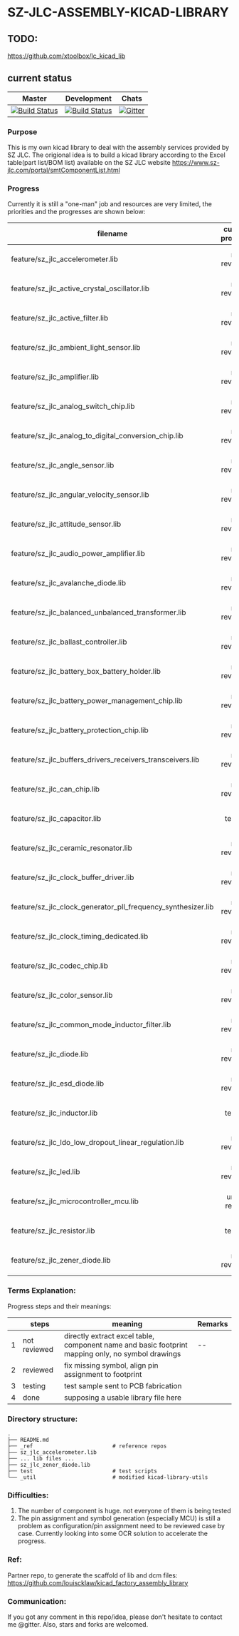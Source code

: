 # SZ-JLC-ASSEMBLY-KICAD-LIBRARY

## TODO:
https://github.com/xtoolbox/lc_kicad_lib

## current status
| Master | Development | Chats |
|:--------:|:-------------:|:-------:|
| [![Build Status](https://img.shields.io/travis/com/louiscklaw/sz-jlc-assembly-kicad-library/master)](https://travis-ci.com/louiscklaw/sz-jlc-assembly-kicad-library) | [![Build Status](https://img.shields.io/travis/com/louiscklaw/sz-jlc-assembly-kicad-library/develop)](https://travis-ci.com/louiscklaw/sz-jlc-assembly-kicad-library) | [![Gitter](https://img.shields.io/gitter/room/louiscklaw/sz-jlc-assembly-kicad-library)](https://gitter.im/sz-jlc-assembly-kicad-library/community) |

### Purpose
This is my own kicad library to deal with the assembly services provided by SZ JLC. The origional idea is to build a kicad library according to the Excel table(part list/BOM list) available on the SZ JLC website https://www.sz-jlc.com/portal/smtComponentList.html

### Progress
Currently it is still a "one-man" job and resources are very limited, the priorities and the progresses are shown below:

| filename | current progress | priority | build status | Remarks |
|----------|:----------:|:----------:|:---------:|:---------:|
| feature/sz_jlc_accelerometer.lib | not reviewed | low | [![Build Status](https://travis-ci.com/louiscklaw/sz-jlc-assembly-kicad-library.svg?branch=feature%2Fsz_jlc_accelerometer)](https://travis-ci.com/louiscklaw/sz-jlc-assembly-kicad-library/branches) | -- |
| feature/sz_jlc_active_crystal_oscillator.lib | not reviewed | low | [![Build Status](https://travis-ci.com/louiscklaw/sz-jlc-assembly-kicad-library.svg?branch=feature%2Fsz_jlc_active_crystal_oscillator)](https://travis-ci.com/louiscklaw/sz-jlc-assembly-kicad-library/branches) | -- |
| feature/sz_jlc_active_filter.lib | not reviewed | low | [![Build Status](https://travis-ci.com/louiscklaw/sz-jlc-assembly-kicad-library.svg?branch=feature%2Fsz_jlc_active_filter)](https://travis-ci.com/louiscklaw/sz-jlc-assembly-kicad-library/branches) | -- |
| feature/sz_jlc_ambient_light_sensor.lib | not reviewed | low | [![Build Status](https://travis-ci.com/louiscklaw/sz-jlc-assembly-kicad-library.svg?branch=feature%2Fsz_jlc_ambient_light_sensor)](https://travis-ci.com/louiscklaw/sz-jlc-assembly-kicad-library/branches) | -- |
| feature/sz_jlc_amplifier.lib | not reviewed | low | [![Build Status](https://travis-ci.com/louiscklaw/sz-jlc-assembly-kicad-library.svg?branch=feature%2Fsz_jlc_amplifier)](https://travis-ci.com/louiscklaw/sz-jlc-assembly-kicad-library/branches) | -- |
| feature/sz_jlc_analog_switch_chip.lib | not reviewed | low | [![Build Status](https://travis-ci.com/louiscklaw/sz-jlc-assembly-kicad-library.svg?branch=feature%2Fsz_jlc_analog_switch_chip)](https://travis-ci.com/louiscklaw/sz-jlc-assembly-kicad-library/branches) | -- |
| feature/sz_jlc_analog_to_digital_conversion_chip.lib | not reviewed | low | [![Build Status](https://travis-ci.com/louiscklaw/sz-jlc-assembly-kicad-library.svg?branch=feature%2Fsz_jlc_analog_to_digital_conversion_chip)](https://travis-ci.com/louiscklaw/sz-jlc-assembly-kicad-library/branches) | -- |
| feature/sz_jlc_angle_sensor.lib | not reviewed | low | [![Build Status](https://travis-ci.com/louiscklaw/sz-jlc-assembly-kicad-library.svg?branch=feature%2Fsz_jlc_angle_sensor)](https://travis-ci.com/louiscklaw/sz-jlc-assembly-kicad-library/branches) | -- |
| feature/sz_jlc_angular_velocity_sensor.lib | not reviewed | low | [![Build Status](https://travis-ci.com/louiscklaw/sz-jlc-assembly-kicad-library.svg?branch=feature%2Fsz_jlc_angular_velocity_sensor)](https://travis-ci.com/louiscklaw/sz-jlc-assembly-kicad-library/branches) | -- |
| feature/sz_jlc_attitude_sensor.lib | not reviewed | low | [![Build Status](https://travis-ci.com/louiscklaw/sz-jlc-assembly-kicad-library.svg?branch=feature%2Fsz_jlc_attitude_sensor)](https://travis-ci.com/louiscklaw/sz-jlc-assembly-kicad-library/branches) | -- |
| feature/sz_jlc_audio_power_amplifier.lib | not reviewed | low | [![Build Status](https://travis-ci.com/louiscklaw/sz-jlc-assembly-kicad-library.svg?branch=feature%2Fsz_jlc_audio_power_amplifier)](https://travis-ci.com/louiscklaw/sz-jlc-assembly-kicad-library/branches) | -- |
| feature/sz_jlc_avalanche_diode.lib | not reviewed | low | [![Build Status](https://travis-ci.com/louiscklaw/sz-jlc-assembly-kicad-library.svg?branch=feature%2Fsz_jlc_avalanche_diode)](https://travis-ci.com/louiscklaw/sz-jlc-assembly-kicad-library/branches) | -- |
| feature/sz_jlc_balanced_unbalanced_transformer.lib | not reviewed | low | [![Build Status](https://travis-ci.com/louiscklaw/sz-jlc-assembly-kicad-library.svg?branch=feature%2Fsz_jlc_balanced_unbalanced_transformer)](https://travis-ci.com/louiscklaw/sz-jlc-assembly-kicad-library/branches) | -- |
| feature/sz_jlc_ballast_controller.lib | not reviewed | low | [![Build Status](https://travis-ci.com/louiscklaw/sz-jlc-assembly-kicad-library.svg?branch=feature%2Fsz_jlc_ballast_controller)](https://travis-ci.com/louiscklaw/sz-jlc-assembly-kicad-library/branches) | -- |
| feature/sz_jlc_battery_box_battery_holder.lib | not reviewed | low | [![Build Status](https://travis-ci.com/louiscklaw/sz-jlc-assembly-kicad-library.svg?branch=feature%2Fsz_jlc_battery_box_battery_holder)](https://travis-ci.com/louiscklaw/sz-jlc-assembly-kicad-library/branches) | -- |
| feature/sz_jlc_battery_power_management_chip.lib | not reviewed | low | [![Build Status](https://travis-ci.com/louiscklaw/sz-jlc-assembly-kicad-library.svg?branch=feature%2Fsz_jlc_battery_power_management_chip)](https://travis-ci.com/louiscklaw/sz-jlc-assembly-kicad-library/branches) | -- |
| feature/sz_jlc_battery_protection_chip.lib | not reviewed | low | [![Build Status](https://travis-ci.com/louiscklaw/sz-jlc-assembly-kicad-library.svg?branch=feature%2Fsz_jlc_battery_protection_chip)](https://travis-ci.com/louiscklaw/sz-jlc-assembly-kicad-library/branches) | -- |
| feature/sz_jlc_buffers_drivers_receivers_transceivers.lib | not reviewed | low | [![Build Status](https://travis-ci.com/louiscklaw/sz-jlc-assembly-kicad-library.svg?branch=feature%2Fsz_jlc_buffers_drivers_receivers_transceivers)](https://travis-ci.com/louiscklaw/sz-jlc-assembly-kicad-library/branches) | -- |
| feature/sz_jlc_can_chip.lib | not reviewed | low | [![Build Status](https://travis-ci.com/louiscklaw/sz-jlc-assembly-kicad-library.svg?branch=feature%2Fsz_jlc_can_chip)](https://travis-ci.com/louiscklaw/sz-jlc-assembly-kicad-library/branches) | -- |
| feature/sz_jlc_capacitor.lib | testing | high | [![Build Status](https://travis-ci.com/louiscklaw/sz-jlc-assembly-kicad-library.svg?branch=feature%2Fsz_jlc_capacitor)](https://travis-ci.com/louiscklaw/sz-jlc-assembly-kicad-library/branches) | -- |
| feature/sz_jlc_ceramic_resonator.lib | not reviewed | low | [![Build Status](https://travis-ci.com/louiscklaw/sz-jlc-assembly-kicad-library.svg?branch=feature%2Fsz_jlc_ceramic_resonator)](https://travis-ci.com/louiscklaw/sz-jlc-assembly-kicad-library/branches) | -- |
| feature/sz_jlc_clock_buffer_driver.lib | not reviewed | low | [![Build Status](https://travis-ci.com/louiscklaw/sz-jlc-assembly-kicad-library.svg?branch=feature%2Fsz_jlc_clock_buffer_driver)](https://travis-ci.com/louiscklaw/sz-jlc-assembly-kicad-library/branches) | -- |
| feature/sz_jlc_clock_generator_pll_frequency_synthesizer.lib | not reviewed | low | [![Build Status](https://travis-ci.com/louiscklaw/sz-jlc-assembly-kicad-library.svg?branch=feature%2Fsz_jlc_clock_generator_pll_frequency_synthesizer)](https://travis-ci.com/louiscklaw/sz-jlc-assembly-kicad-library/branches) | -- |
| feature/sz_jlc_clock_timing_dedicated.lib | not reviewed | low | [![Build Status](https://travis-ci.com/louiscklaw/sz-jlc-assembly-kicad-library.svg?branch=feature%2Fsz_jlc_clock_timing_dedicated)](https://travis-ci.com/louiscklaw/sz-jlc-assembly-kicad-library/branches) | -- |
| feature/sz_jlc_codec_chip.lib | not reviewed | low | [![Build Status](https://travis-ci.com/louiscklaw/sz-jlc-assembly-kicad-library.svg?branch=feature%2Fsz_jlc_codec_chip)](https://travis-ci.com/louiscklaw/sz-jlc-assembly-kicad-library/branches) | -- |
| feature/sz_jlc_color_sensor.lib | not reviewed | low | [![Build Status](https://travis-ci.com/louiscklaw/sz-jlc-assembly-kicad-library.svg?branch=feature%2Fsz_jlc_color_sensor)](https://travis-ci.com/louiscklaw/sz-jlc-assembly-kicad-library/branches) | -- |
| feature/sz_jlc_common_mode_inductor_filter.lib | not reviewed | low | [![Build Status](https://travis-ci.com/louiscklaw/sz-jlc-assembly-kicad-library.svg?branch=feature%2Fsz_jlc_common_mode_inductor_filter)](https://travis-ci.com/louiscklaw/sz-jlc-assembly-kicad-library/branches) | -- |
| feature/sz_jlc_diode.lib | not reviewed | low | [![Build Status](https://travis-ci.com/louiscklaw/sz-jlc-assembly-kicad-library.svg?branch=feature%2Fsz_jlc_diode)](https://travis-ci.com/louiscklaw/sz-jlc-assembly-kicad-library/branches) | -- |
| feature/sz_jlc_esd_diode.lib | not reviewed | low | [![Build Status](https://travis-ci.com/louiscklaw/sz-jlc-assembly-kicad-library.svg?branch=feature%2Fsz_jlc_esd_diode)](https://travis-ci.com/louiscklaw/sz-jlc-assembly-kicad-library/branches) | -- |
| feature/sz_jlc_inductor.lib | testing | high | [![Build Status](https://travis-ci.com/louiscklaw/sz-jlc-assembly-kicad-library.svg?branch=feature%2Fsz_jlc_inductor)](https://travis-ci.com/louiscklaw/sz-jlc-assembly-kicad-library/branches) | -- |
| feature/sz_jlc_ldo_low_dropout_linear_regulation.lib | not reviewed | low | [![Build Status](https://travis-ci.com/louiscklaw/sz-jlc-assembly-kicad-library.svg?branch=feature%2Fsz_jlc_ldo_low_dropout_linear_regulation)](https://travis-ci.com/louiscklaw/sz-jlc-assembly-kicad-library/branches) | -- |
| feature/sz_jlc_led.lib | not reviewed | low | [![Build Status](https://travis-ci.com/louiscklaw/sz-jlc-assembly-kicad-library.svg?branch=feature%2Fsz_jlc_led)](https://travis-ci.com/louiscklaw/sz-jlc-assembly-kicad-library/branches) | -- |
| feature/sz_jlc_microcontroller_mcu.lib | under review | high | [![Build Status](https://travis-ci.com/louiscklaw/sz-jlc-assembly-kicad-library.svg?branch=feature%2Fsz_jlc_microcontroller_mcu)](https://travis-ci.com/louiscklaw/sz-jlc-assembly-kicad-library/branches) | -- |
| feature/sz_jlc_resistor.lib | testing | high | [![Build Status](https://travis-ci.com/louiscklaw/sz-jlc-assembly-kicad-library.svg?branch=feature%2Fsz_jlc_resistor)](https://travis-ci.com/louiscklaw/sz-jlc-assembly-kicad-library/branches) | -- |
| feature/sz_jlc_zener_diode.lib | not reviewed | low | [![Build Status](https://travis-ci.com/louiscklaw/sz-jlc-assembly-kicad-library.svg?branch=feature%2Fsz_jlc_zener_diode)](https://travis-ci.com/louiscklaw/sz-jlc-assembly-kicad-library/branches) | -- |



### Terms Explanation:
Progress steps and their meanings:

|  | steps | meaning | Remarks |
|-------|---|---------|---------|
| 1 | not reviewed | directly extract excel table, component name and basic footprint mapping only, no symbol drawings | -- |
| 2 | reviewed | fix missing symbol, align pin assignment to footprint |  |
| 3 | testing | test sample sent to PCB fabrication |  |
| 4 | done | supposing a usable library file here |  |

### Directory structure:
```
.
├── README.md
├── _ref                         # reference repos
├── sz_jlc_accelerometer.lib
├── ... lib files ...
├── sz_jlc_zener_diode.lib
├── test                         # test scripts
└── _util                        # modified kicad-library-utils
```

### Difficulties:
1. The number of component is huge. not everyone of them is being tested
1. The pin assignment and symbol generation (especially MCU) is still a problem as configuration/pin assignment need to be reviewed case by case. Currently looking into some OCR solution to accelerate the progress.

### Ref:
Partner repo, to generate the scaffold of lib and dcm files:
https://github.com/louiscklaw/kicad_factory_assembly_library

### Communication:
If you got any comment in this repo/idea, please don't hesitate to contact me @gitter.
Also, stars and forks are welcomed.
